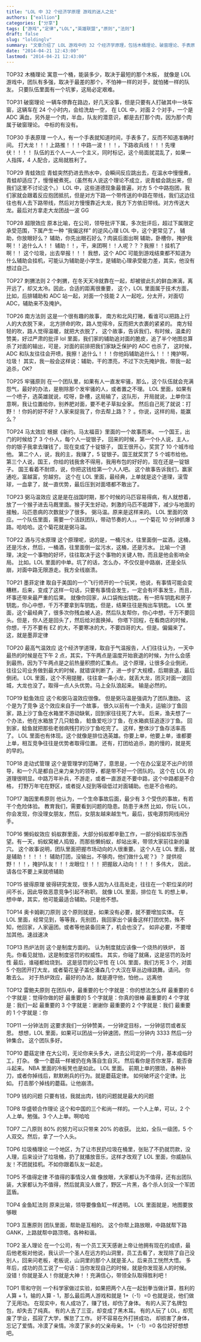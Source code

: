```yaml
---
title: "LOL 中 32 个经济学原理 游戏的迷人之处"
authors: ["eallion"]
categories: ["分享"]
tags: ["游戏","定律","LOL","英雄联盟","原则","法则"]
draft: false
slug: "loldinglv"
summary: "文章介绍了 LOL 游戏中的 32 个经济学原理，包括木桶理论、破窗理论、手表原理等。这些原理在游戏中有着具体的应用，如团队合作、角色定位和资源分配等方面。通过对这些原理的认识和运用，可以提高游戏技巧和胜率。同时，文章也指出了一些常见问题和现象，并给出了相应的解决方法或建议。总之，LOL 游戏中经济学原理的运用是其迷人之处之一。"
date: "2014-04-21 12:43:00"
lastmod: "2014-04-21 12:43:00"
---
```


TOP32 木桶理论
寓意一个桶，能装多少，取决于最短的那个木板，
就像是 LOL 游戏中，团队有多强，取决于最差的那个，不怕神一样的对手，就怕猪一样的队友。
只要队伍里面有一个坑爹，这局必定艰难。

TOP31 破窗理论
一辆车停靠在路边，好几天没事，但是只要有人打破其中一块车窗，这辆车在 24 个小时内，会给洗劫一空，
在 LOL 中，对面 2 个对手，一个是 ADC 满血，另外是一个肉，半血，队友的潜意识，都是去打那个肉，因为那个肉属于破窗理论。
中标的有没有。

TOP30 手表原理
一个人，有一个手表就知道时间，手表多了，反而不知道准确时间。
打大龙！！！上路推！！！中路一波！！！，下路收兵线！！！先埋伏！！！！
 队伍的五个人一人一个主义，同时标记，这个局面就混乱了，如果一人指挥，4 人配合，这局就胜利了。

TOP29 青蛙效应
青蛙突然扔进去热水中，会瞬间反应跳出去，在温水中慢慢煮，青蛙却适应了，慢慢被煮死。（虽然有人说这个理论不成立，说青蛙会跳出来，但我们这里不讨论这个。）
LOL 中，这些道德现象最普遍，对方 5 个中路抱团，我们家就会跟着反应抱团抵抗，但是对方下路一个带传送的中路在带线，我们这边往往也有人去下路带线，然后对方慢慢靠近大龙，我方下方依旧带线。对方传送大龙。最后对方拿走大龙团战一波 GG

TOP28 超限效应
原本比喻，在公司，领导批评下属，多次批评后，超过下属限定承受范围，下属产生一种 “我偏这样” 的逆风心理
LOL 中，这个更常见了，
辅助，你放眼好么？
辅助，你先出眼石好么？肉装后面出啊
辅助，卧槽你，掩护我啊！！追什么人！！
辅助！！，干，来团啊！！人呢？？？我擦！！挂机了啊！！
这个垃圾，出去举报！！！
我想，这个 ADC 可能到游戏结束都不知道为什么辅助会挂机，可能认为辅助是小学生，是辅助心理承受能力差，其实，他没有想过自己。
<!--more-->
TOP27 刺猬法则
2 个刺猬，在冬天天冷就靠在一起，却被彼此扎的鲜血淋漓，离开远了，却又太冷。因此，合适的距离很重要，
这个，LOL 里面属于技术方面，比如，后排辅助和 ADC 站一起，对面一个技能 2 人一起吃，分太开，对面切 ADC，辅助来不及掩护。

TOP26 南方法则
这是一个很有趣的故事，
南方和北风打赌，看谁可以把路上行人的大衣脱下来，
北方拼命的吹，路人觉得冷，反而把大衣裹的紧紧的。
南方轻轻的吹，路人觉得温暖，就把大衣脱了，
这个故事，告诉我们，有时候，温柔的赞美，好过严肃的批评
lol 里面，我们家的辅助追对面的脆皮，追了半个地图总算杀了对面的输出，可是，对面的前排把我们家缺乏保护的 ADC 也杀了，
这时候，ADC 和队友往往会开喷，我擦！追什么！！！你他妈辅助追什么！！！掩护啊，垃圾！
其实，我一般会这样说：辅助，干的漂亮，不过下次先掩护我，带我一起追杀，OK?

TOP25 牢骚原则
在一个团队里，如果有人一直发牢骚，那么，这个队伍就会充满怨气，最好的办法，是剔除那个发牢骚的人，或者置之不理。
LOL 里面，如果有一个喷子，选英雄就说，哎呀，卧槽，这局输了，这队形，
开局就说，上单你注意啊，我让位置给你，别养肥对面，要不老子草拟全家。
然后自己死了就说：打野！！你妈的好不好？人家来捉我了，你去帮上路？？
。你说，这样的局，能赢么？

TOP24 马太效应
根据《新约。马太福音》里面的一个故事而来。
一个国王，出门的时候给了 3 个仆人，每个人一锭银子，
回来的时候，第一个仆人说，主人，你的银子我拿去赚钱了，现在变成了十锭银子，
国王很开心，奖赏了 10 个城市给他。
第二个人，说，我的主，我赚了，5 锭银子。国王就奖赏了 5 个城市给他。
第三个人说，国王，你给的钱我舍不得用，我用布包的好好的，现在还是一锭银子。
国王看着不耐烦，说，你把这钱给第一个人人吧。
这个故事告诉我们，赢家通吃，富越富，穷越穷。
这个在 LOL 里面，最经典，上单就是这个道理，滚雪球，一血拿了，就一直优势，最后压到对面塔都不敢出了。

TOP23 弼马温效应
这是是在战国时期，那个时候的马匹容易得病，有人就想着，放了一个猴子进去马厩里面。猴子天生好动，刺激的马匹不能蹲下，减少与地面的接触，马匹患病的次数就少了很多。
弼马温。原来是这样来的。
LOL 里面的效应。一个队伍里面，需要一个活跃团队，带动节奏的人，。一个菊花 10 分钟抓爆 3 路。哈哈哈。这个菊花就是弼马温。

TOP22 酒与污水原理
这个原理呢，说的是，一桶污水，往里面倒一盆酒，这桶，还是污水，然后，一桶酒，往里面倒一盆污水，这桶，还是污水。
比喻一个道理，决定一个事物的好坏，往往取决于这个事物的关键人物，而且是他会影响全局。
比如。LOL 里面的中单。坑了的话，怎么办，不仅仅是中路崩，还是全队崩，对面中路无限游走。我方全线崩溃。

TOP21 墨菲定律
取自于美国的一个飞行师开的一个玩笑，他说，有事情可能会变糟糕，后来，变成了这样一句话，只要有事情会发生，一定会有坏事发生，而且，坏事还带来最严重的后果。
就像你回家，从口袋掏出钥匙，有一把车钥匙和房子钥匙，你心中想，千万不要拿到车钥匙，但是，结果往往是掏出车钥匙。
LOL 里面，这个最经典了，很多次你残血被人追，然后队友帮你，你心中想，千万不要回头。但是，你人还是回头了，然后给对面换掉。
你塔下回程，在看商店的时候，你想，千万不要有 EZ 的大，不要寒冰的大，不要四哥的大。但是。偏偏来了。
这，就是墨菲定律

TOP20 最高气温效应
这个经济学道理，取自于气温报告，人们往往认为，一天中最热的时候是在下午 2 点，其实，下午两点是温度开始衰退的时候，为什么会感到最热，因为下午两点是之前热量积攒的汇集点。
这个原理，让很多企业倒闭，往往公司业务做到最大的时候，就错误判断了，进一步扩大规模，后期衰退，最后倒闭。
LOL 里面，这个不用提醒，往往拿一条小龙，就丢大龙，团灭对面一波回城，大龙也没了。取得一点人头优势。马上全队浪起来。
输是必然的。

TOP19 鲶鱼效应
这个和弼马温效应很像。
但是弼马温是强调为了团队激励。
这个是为了竞争
这个效应来自于一个故事，
很久以前有一个渔夫，运输沙丁鱼回家，路上沙丁鱼在水箱里不游动缺氧，回到家往往死了大半。
后来，渔夫想了一个办法，他在水箱放了几只鲶鱼，
鲶鱼爱吃沙丁鱼，在水箱疯狂追逐沙丁鱼。
回到家，鲶鱼就把那些老弱病残打的沙丁鱼吃完了。
这样，整体沙丁鱼存活率高了。
LOL 里面也有体现。这个就像是排位选英雄。你要上单，他要上单，谁都要上单，相互竞争往往是优势者取得位置。
还有，打团给追杀，跑的慢的，就是死的早的。

TOP18 走动式管理
这个是管理学的范畴了，意思是，一个在办公室足不出户的领导，和一个凡是都自己亲力亲为的领导，都是带不好一个团队的。
这个在 LOL 的道理很明显。中路万年补兵，不游走，或者一直游走不要中路，这个中路都是不合格，
打野万年宅在野区，或者捉人捉到等级低过对面辅助。也是不合格的。

TOP17 海因里希原则
他认为，一个生命事故后面，最少有 3 个受伤的事故，有若干个危险体验。
教育我们，需要看到问题的隐患。防患于未然
比如，你玩 LOL，你会发现，你没理女朋友，然后，女朋友越来越生气，最后，拔电源剪网线闹分手。

TOP16 懒蚂蚁效应
蚂蚁群里面，大部分蚂蚁都辛勤工作，一部分蚂蚁却东张西望。有一天，蚂蚁窝被人捣毁，而那些懒蚂蚁，却站出来，带领大家前往新的巢穴。
这个故事说明，团队里面把握市场动向的人很重要。
这个人在 LOL 里面，就是辅助！！！！！
辅助打团，没输出，不够肉，他们做什么呢？》？
提供视野！！！，掩护队友！！！龙眼位！！！
把握敌人动向！！！！
多伟大，
因此，请各位不要上来就喷辅助

TOP15 彼得原理
彼得研究发现，很多人因为人往高处走，往往在一个职位呆的时间不长，因此导致恶意竞争引起不称职。
就像 LOL 里面，排位在 1L 的想上单，想中单，其实，他可能最适合辅助。只是他不想。

TOP14 奥卡姆剃刀原则
这个原则就是，如果没有必要，就不要增加实体。
在 LOL 里面，经常见到，等等我，先别团，我回家出个装备这样打团优势。殊不知，他回家，人家逼团。或者等他装备回来了，机会也没了。
如非必要，不要增加其他。速战速决

TOP13 热炉法则
这个是制度方面的。
认为制度就应该像一个烧热的铁炉，
首先。你看见就怕，这是制度惩罚的权威性。
其实，你碰了就痛，这是惩罚的及时性
最后，谁碰都给烧到。 这是惩罚的公平性
在 LOL 里面，我们方死 3 个，对面 5 个抱团开打大龙，或者菊花皇子盖伦潘森几个大汉在草丛边缘跳舞。请问。
你敢去么。
对于热炉效应，最好的办法，就是遵守他，怕他，。远离他

TOP12 雷鲍夫原则
在团队中，最重要的七个字就是：你的想法怎么样
最重要的 6 个字就是：觉得你做的好
最重要的 5 个字就是：你真的很棒
最重要的 4 个字就是：我们一起
最重要的 3 个字就是：谢谢你
最重要的 2 个字就是：我们
最重要的 1 个字就是：你

TOP11 一分钟法则
这要求我们一分钟赞美，一分钟定目标，一分钟惩罚或者反思。
想想，LOL 里面，如果可以团战一分钟速团，然后一分钟内 3333
然后一分钟集合。
这个团队多好。

 TOP10 蘑菇定律
在大公司，无论你来头多大，进去公司定的一个月，基本成临时工，打杂。
像一个蘑菇一样被扔在角落自生自灭。
然后看你是否你发芽，能否奋斗起来。
NBA 里面的冷板凳也是如此。
LOL 里面。
前期上单的猥琐，各种补刀，或者你掉线后，默默刷兵的行为。就是蘑菇定律。
如何破坏这个定律。比如。
打击那个掉线的蘑菇。让他崩溃。

TOP9 钱的问题
只要有钱，我就出肉，钱的问题就是最大的问题

TOP8 华盛顿合作理论
这个和中国的三个和尚一样的。一个人上单，可以，2 个人上单。勉强。3 个人上单。啊哈哈

TOP7 二八原则
80% 的努力可以只带来 20% 的收获。
比如，全队一级团，5 个人双交。然后，拿了一个人头。

TOP6 垃圾桶理论
一个地区，为了让市民扔垃圾在桶里，张贴了不扔就罚款，没人理，后来设计了垃圾桶，扔了就播放音乐，这样才改观了
LOL 里面，你威胁队友！不团就挂机。不如你跟着队友一起走。

TOP5 不值得定律
不值得的事情没人做
像放眼，大家都认为不值得，还有出团队装，大家都认为不值得，然后就真没人做了，野区一片黑，各个杀人剑没一个军团蓝盾。

TOP4 金鱼缸法则
原来比喻，领导要像鱼缸一样透明。
LOL 里面就是，地图要放够眼

TOP3 互惠原则
团队里面，帮助是互相的。
这个你帮上路放眼，中路就帮下路 GANK，上路就帮中路顶塔。各种和谐。

TOP2 圣人理论
在一个公司，有一个员工天天感谢上帝让他拥有现在的成绩，最后他老板对他说，我认识一个圣人在远方的山洞里，员工去看了，发现除了自己没别人，回来问老板，老板说，山洞里的那个人就是圣人。后来员工恍然大悟。
多年后，成功的员工说了一句话：当你发现自己的时候，就是你发现圣人的时候。
没错！你就是圣人！你就是大神！！充满信心，带领全队取得胜利吧！

TOP1 零和守则
一个科学家做过实验，如果把两个人在一起划拳当做计算，胜利的人算 + 1，输的人算 - 1，那么最后两人游戏和就是 1+（-1）=0
也就是说，他们做了无用功。
在现实中，有人成功了，赚了钱，却伤了身体。
有的人买了名牌包包，却失去了纯真。
有的人去了三亚，却变成了黑木耳。
有的人玩了 LOL，却荒废了学业，孤寂了大学，懈怠了工作。
好不容易在外打拼成功，
却损害了身体，忘记了爱情。冷漠了亲情。冷漠了家乡的父亲母亲。
1+（-1）=0
各位好好想想吧。

